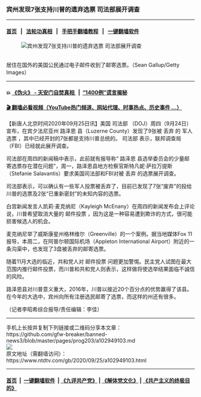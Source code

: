 ### 宾州发现7张支持川普的遗弃选票 司法部展开调查
------------------------

#### [首页](https://github.com/gfw-breaker/banned-news3/blob/master/README.md) &nbsp;&nbsp;|&nbsp;&nbsp; [法轮功真相](https://github.com/begood0513/basic/blob/master/README.md)  &nbsp;&nbsp;|&nbsp;&nbsp; [手把手翻墙教程](https://github.com/gfw-breaker/guides/wiki)  &nbsp;&nbsp;|&nbsp;&nbsp; [一键翻墙软件](https://github.com/gfw-breaker/nogfw/blob/master/README.md)  



<div><div class="featured_image">
 <figure>
  <img alt="宾州发现7张支持川普的遗弃选票 司法部展开调查" src="https://i.ntdtv.com/assets/uploads/2020/09/3-38-800x450.jpg"/>
 </figure><br/>
 <span class="caption">
  居住在国外的美国公民通过电子邮件收到了邮寄选票。（Sean Gallup/Getty Images）
 </span>
</div>
</div><hr/>

#### 💥 [《伪火》 - 天安门自焚真相 ](http://158.247.195.190:10000/videos/blog/weihuo.html)&nbsp; |&nbsp; [“1400例”谎言揭秘  ](http://158.247.195.190:10000/videos/blog/jiexi1400.html)

#### [ 🎬  翻墙必看视频（YouTube热门频道、网站代理、时事热点、历史事件 ...）](https://github.com/gfw-breaker/links/blob/master/banned.md)

<div><div class="post_content" itemprop="articleBody">
 <p>
  【新唐人北京时间2020年09月25日讯】美国
  <ok href="https://www.ntdtv.com/gb/司法部.htm">
   司法部
  </ok>
  （DOJ）周四（9月24日）宣布，在宾夕法尼亚州
  <ok href="https://www.ntdtv.com/gb/路泽恩.htm">
   路泽恩
  </ok>
  县（Luzerne County）发现了9张被
  <ok href="https://www.ntdtv.com/gb/丢弃.htm">
   丢弃
  </ok>
  的
  <ok href="https://www.ntdtv.com/gb/军人选票.htm">
   军人选票
  </ok>
  ，其中已经开封的7张都是支持川普总统的。
  <ok href="https://www.ntdtv.com/gb/司法部.htm">
   司法部
  </ok>
  表示，联邦调查局（FBI）已经就此展开调查。
 </p>
 <p>
  司法部在周四的新闻稿中表示，此前就有报导称“
  <ok href="https://www.ntdtv.com/gb/路泽恩.htm">
   路泽恩
  </ok>
  县选举委员会的少量邮寄选票存在潜在问题”，周一，路泽恩县地方检察官斯特凡妮·萨拉万提斯（Stefanie Salavantis）要求美国司法部和FBI对被
  <ok href="https://www.ntdtv.com/gb/丢弃.htm">
   丢弃
  </ok>
  的选票展开调查。
 </p>
 <p>
  司法部表示，可以确认有一些军人投票被丢弃了，目前已发现了7张“废弃”的投给川普的选票及2张“已重新密封”的未知内容的选票。
 </p>
 <p>
  白宫新闻发言人凯莉·麦克纳尼（Kayleigh McEnany）在周四的新闻发布会上评论说，川普希望取消大量的
  <ok href="https://www.ntdtv.com/gb/邮件投票.htm">
   邮件投票
  </ok>
  ，因为这是一种容易遭到欺诈的方式，很可能损害候选人的机会。
 </p>
 <p>
  麦克纳尼举了威斯康星州格林维尔（Greenville）的一个案例。据当地媒体Fox 11报导，本周二，在阿普尔顿国际机场（Appleton International Airport）附近的一条沟渠中，也发现了3盘被丢弃的邮寄选票。
 </p>
 <p>
  随着11月大选的临近，共和党人对
  <ok href="https://www.ntdtv.com/gb/邮件投票.htm">
   邮件投票
  </ok>
  问题更加警惕。民主党人试图在最大范围内推行邮件投票，而川普和共和党人则表示，这样做将使选举结果面临不诚信的风险。
 </p>
 <p>
  路泽恩县对川普意义重大，2016年，川普以接近20个百分点的优势赢得了该县。在今年的大选中，宾州向所有注册选民邮寄了选票，而这样的州还有很多。
 </p>
 <p>
  （记者李昭希综合报导/责任编辑：李佳）
 </p>
 <div class="single_ad">
 </div>
</div>
</div>
<hr/>
手机上长按并复制下列链接或二维码分享本文章：<br/>
https://github.com/gfw-breaker/banned-news3/blob/master/pages/prog203/a102949103.md <br/>
<a href='https://github.com/gfw-breaker/banned-news3/blob/master/pages/prog203/a102949103.md'><img src='https://github.com/gfw-breaker/banned-news3/blob/master/pages/prog203/a102949103.md.png'/></a> <br/>
原文地址（需翻墙访问）：https://www.ntdtv.com/gb/2020/09/25/a102949103.html


------------------------
#### [首页](https://github.com/gfw-breaker/banned-news3/blob/master/README.md) &nbsp;|&nbsp; [一键翻墙软件](https://github.com/gfw-breaker/nogfw/blob/master/README.md) &nbsp;| [《九评共产党》](https://github.com/gfw-breaker/9ping.md/blob/master/README.md#九评之一评共产党是什么) | [《解体党文化》](https://github.com/gfw-breaker/jtdwh.md/blob/master/README.md) | [《共产主义的终极目的》](https://github.com/gfw-breaker/gczydzjmd.md/blob/master/README.md)


<img src='http://gfw-breaker.win/banned-news3/pages/prog203/a102949103.md' width='0px' height='0px'/>
